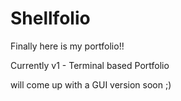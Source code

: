 # Shellfolio
Finally here is my portfolio!!

Currently v1 - Terminal based Portfolio

will come up with a GUI version soon ;)
